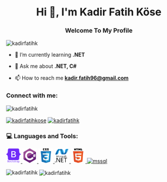 <h1 align="center">Hi 👋, I'm Kadir Fatih Köse</h1>
<h3 align="center">Welcome To My Profile</h3>

<p align="left"> <img src="https://komarev.com/ghpvc/?username=kadirfatihk&label=Profile%20views&color=0e75b6&style=flat" alt="kadirfatihk" /> </p>

- 🌱 I’m currently learning **.NET**

- 💬 Ask me about **.NET, C#**

- 📫 How to reach me **kadir.fatih96@gmail.com**

<h3 align="left">Connect with me:</h3>
<p align="left"> <img src="https://komarev.com/ghpvc/?username=kadirfatihk&label=Profile%20views&color=0e75b6&style=flat" alt="kadirfatihk" /> </p>
<p align="left">
<a href="https://linkedin.com/in/kadirfatihkose" target="blank"><img align="center" src="https://raw.githubusercontent.com/rahuldkjain/github-profile-readme-generator/master/src/images/icons/Social/linked-in-alt.svg" alt="kadirfatihkose" height="30" width="40" /></a>
<a href="https://instagram.com/kadirfatihk" target="blank"><img align="center" src="https://raw.githubusercontent.com/rahuldkjain/github-profile-readme-generator/master/src/images/icons/Social/instagram.svg" alt="kadirfatihk" height="30" width="40" /></a>
</p>

<h3 align="left">💻 Languages and Tools:</h3>
<p align="left"> <a href="https://getbootstrap.com" target="_blank" rel="noreferrer"> <img src="https://raw.githubusercontent.com/devicons/devicon/master/icons/bootstrap/bootstrap-plain-wordmark.svg" alt="bootstrap" width="40" height="40"/> </a> <a href="https://www.w3schools.com/cs/" target="_blank" rel="noreferrer"> <img src="https://raw.githubusercontent.com/devicons/devicon/master/icons/csharp/csharp-original.svg" alt="csharp" width="40" height="40"/> </a> <a href="https://www.w3schools.com/css/" target="_blank" rel="noreferrer"> <img src="https://raw.githubusercontent.com/devicons/devicon/master/icons/css3/css3-original-wordmark.svg" alt="css3" width="40" height="40"/> </a> <a href="https://dotnet.microsoft.com/" target="_blank" rel="noreferrer"> <img src="https://raw.githubusercontent.com/devicons/devicon/master/icons/dot-net/dot-net-original-wordmark.svg" alt="dotnet" width="40" height="40"/> </a> <a href="https://www.w3.org/html/" target="_blank" rel="noreferrer"> <img src="https://raw.githubusercontent.com/devicons/devicon/master/icons/html5/html5-original-wordmark.svg" alt="html5" width="40" height="40"/> </a> <a href="https://www.microsoft.com/en-us/sql-server" target="_blank" rel="noreferrer"> <img src="https://www.svgrepo.com/show/303229/microsoft-sql-server-logo.svg" alt="mssql" width="40" height="40"/> </a> </p>

<p><img align="left" src="https://github-readme-stats.vercel.app/api/top-langs?username=kadirfatihk&show_icons=true&locale=en&layout=compact" alt="kadirfatihk" /></p>

<p>&nbsp;<img align="center" src="https://github-readme-stats.vercel.app/api?username=kadirfatihk&show_icons=true&locale=en" alt="kadirfatihk" /></p>
